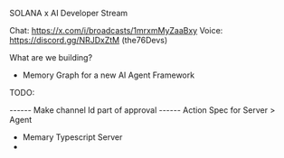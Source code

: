 SOLANA x AI Developer Stream

Chat: https://x.com/i/broadcasts/1mrxmMyZaaBxy
Voice: https://discord.gg/NRJDxZtM (the76Devs)

What are we building?

- Memory Graph for a new AI Agent Framework

TODO:

------ Make channel Id part of approval
------ Action Spec for Server > Agent

- Memary Typescript Server
-
